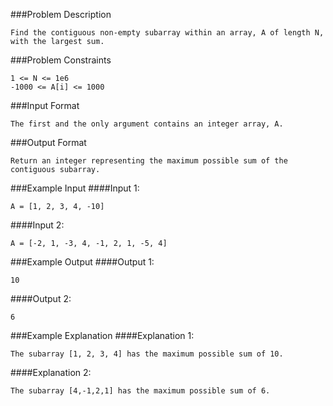 ###Problem Description
```
Find the contiguous non-empty subarray within an array, A of length N, with the largest sum.
```


###Problem Constraints
```
1 <= N <= 1e6
-1000 <= A[i] <= 1000
```


###Input Format
```
The first and the only argument contains an integer array, A.
```



###Output Format
```
Return an integer representing the maximum possible sum of the contiguous subarray.
```



###Example Input
####Input 1:

```
A = [1, 2, 3, 4, -10]
```
####Input 2:

```
A = [-2, 1, -3, 4, -1, 2, 1, -5, 4]
```


###Example Output
####Output 1:

```
10
```
####Output 2:

```
6
```


###Example Explanation
####Explanation 1:

```
The subarray [1, 2, 3, 4] has the maximum possible sum of 10.
```
####Explanation 2:

```
The subarray [4,-1,2,1] has the maximum possible sum of 6.
```